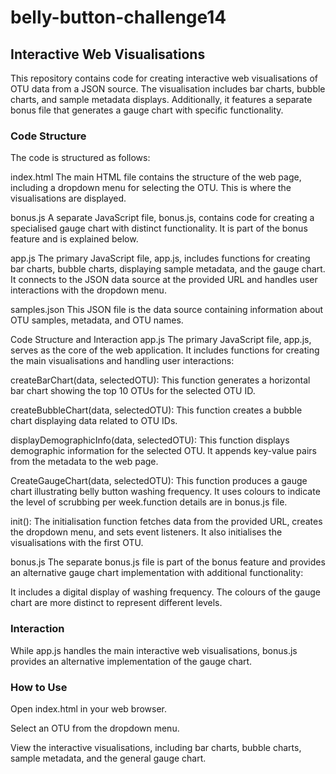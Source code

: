 # belly-button-challenge14

## Interactive Web Visualisations

This repository contains code for creating interactive web visualisations of OTU data from a JSON source. The visualisation includes bar charts, bubble charts, and sample metadata displays. Additionally, it features a separate bonus file that generates a gauge chart with specific functionality.

### Code Structure
The code is structured as follows:

index.html
The main HTML file contains the structure of the web page, including a dropdown menu for selecting the OTU. This is where the visualisations are displayed.

bonus.js
A separate JavaScript file, bonus.js, contains code for creating a specialised gauge chart with distinct functionality. It is part of the bonus feature and is explained below.

app.js
The primary JavaScript file, app.js, includes functions for creating bar charts, bubble charts, displaying sample metadata, and the gauge chart. It connects to the JSON data source at the provided URL and handles user interactions with the dropdown menu.

samples.json
This JSON file is the data source containing information about OTU samples, metadata, and OTU names.

Code Structure and Interaction
app.js
The primary JavaScript file, app.js, serves as the core of the web application. It includes functions for creating the main visualisations and handling user interactions:

createBarChart(data, selectedOTU): This function generates a horizontal bar chart showing the top 10 OTUs for the selected OTU ID.

createBubbleChart(data, selectedOTU): This function creates a bubble chart displaying data related to OTU IDs.

displayDemographicInfo(data, selectedOTU): This function displays demographic information for the selected OTU. It appends key-value pairs from the metadata to the web page.

CreateGaugeChart(data, selectedOTU): This function produces a gauge chart illustrating belly button washing frequency. It uses colours to indicate the level of scrubbing per week.function details are in bonus.js file.

init(): The initialisation function fetches data from the provided URL, creates the dropdown menu, and sets event listeners. It also initialises the visualisations with the first OTU.

bonus.js
The separate bonus.js file is part of the bonus feature and provides an alternative gauge chart implementation with additional functionality:

It includes a digital display of washing frequency.
The colours of the gauge chart are more distinct to represent different levels.

### Interaction
While app.js handles the main interactive web visualisations, bonus.js provides an alternative implementation of the gauge chart. 

### How to Use
Open index.html in your web browser.

Select an OTU from the dropdown menu.

View the interactive visualisations, including bar charts, bubble charts, sample metadata, and the general gauge chart.


